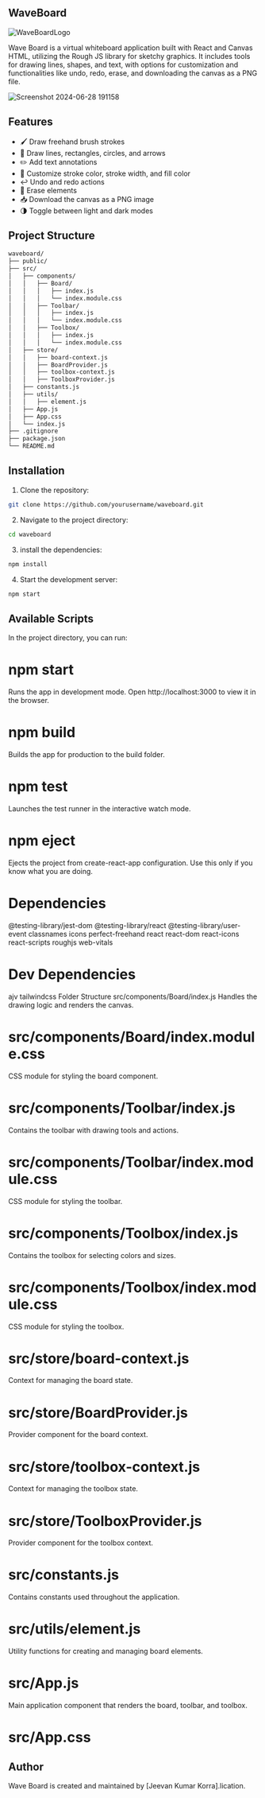 ## WaveBoard

![WaveBoardLogo](https://github.com/jeevan10017/WaveBoard/assets/132948936/ee3bdf84-5c88-4b3a-86b3-8c9511628562)

Wave Board is a virtual whiteboard application built with React and Canvas HTML, utilizing the Rough JS library for sketchy graphics. It includes tools for drawing lines, shapes, and text, with options for customization and functionalities like undo, redo, erase, and downloading the canvas as a PNG file.

![Screenshot 2024-06-28 191158](https://github.com/jeevan10017/WaveBoard/assets/132948936/2c502546-568d-430a-ace1-1a297506cf6e)


## Features

- 🖌️ Draw freehand brush strokes
- 📏 Draw lines, rectangles, circles, and arrows
- ✏️ Add text annotations
- 🎨 Customize stroke color, stroke width, and fill color
- ↩️ Undo and redo actions
- 🧹 Erase elements
- 📥 Download the canvas as a PNG image
- 🌗 Toggle between light and dark modes

## Project Structure

```bash
waveboard/
├── public/
├── src/
│   ├── components/
│   │   ├── Board/
│   │   │   ├── index.js
│   │   │   └── index.module.css
│   │   ├── Toolbar/
│   │   │   ├── index.js
│   │   │   └── index.module.css
│   │   ├── Toolbox/
│   │   │   ├── index.js
│   │   │   └── index.module.css
│   ├── store/
│   │   ├── board-context.js
│   │   ├── BoardProvider.js
│   │   ├── toolbox-context.js
│   │   ├── ToolboxProvider.js
│   ├── constants.js
│   ├── utils/
│   │   ├── element.js
│   ├── App.js
│   ├── App.css
│   └── index.js
├── .gitignore
├── package.json
└── README.md
```

## Installation 


1. Clone the repository:
  ```bash
git clone https://github.com/yourusername/waveboard.git
 ```

2. Navigate to the project directory:
 ```bash
cd waveboard
```
3. install the dependencies:
```bash
npm install
```

4. Start the development server:
```bash
npm start
```

## Available Scripts
In the project directory, you can run:

# npm start
Runs the app in development mode. Open http://localhost:3000 to view it in the browser.

# npm build
Builds the app for production to the build folder.

# npm test
Launches the test runner in the interactive watch mode.

# npm eject
Ejects the project from create-react-app configuration. Use this only if you know what you are doing.

# Dependencies
@testing-library/jest-dom
@testing-library/react
@testing-library/user-event
classnames
icons
perfect-freehand
react
react-dom
react-icons
react-scripts
roughjs
web-vitals

# Dev Dependencies
ajv
tailwindcss
Folder Structure
src/components/Board/index.js
Handles the drawing logic and renders the canvas.

# src/components/Board/index.module.css
CSS module for styling the board component.

# src/components/Toolbar/index.js
Contains the toolbar with drawing tools and actions.

# src/components/Toolbar/index.module.css
CSS module for styling the toolbar.

# src/components/Toolbox/index.js
Contains the toolbox for selecting colors and sizes.

# src/components/Toolbox/index.module.css
CSS module for styling the toolbox.

# src/store/board-context.js
Context for managing the board state.

# src/store/BoardProvider.js
Provider component for the board context.

# src/store/toolbox-context.js
Context for managing the toolbox state.

# src/store/ToolboxProvider.js
Provider component for the toolbox context.

# src/constants.js
Contains constants used throughout the application.

# src/utils/element.js
Utility functions for creating and managing board elements.

# src/App.js
Main application component that renders the board, toolbar, and toolbox.

# src/App.css

## Author
Wave Board is created and maintained by [Jeevan Kumar Korra].lication.




